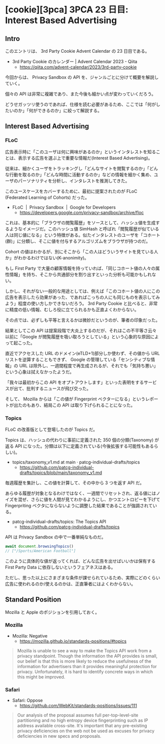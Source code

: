 # [cookie][3pca] 3PCA 23 日目: Interest Based Advertising

## Intro

このエントリは、 3rd Party Cookie Advent Calendar の 23 日目である。

- 3rd Party Cookie のカレンダー | Advent Calendar 2023 - Qiita
  - https://qiita.com/advent-calendar/2023/3rd-party-cookie

今回からは、 Privacy Sandbox の API を、ジャンルごとに分けて概要を解説していく。

個々の API は非常に複雑であり、また今後も細かい点が変わっていくだろう。

どうせガッツリ使うのであれば、仕様を読む必要があるため、ここでは「何がしたいのか」「何ができるのか」に絞って解説する。


## Interest Based Advertising

### FLoC

広告表示時に「このユーザは何に興味があるのか」というインタレストを知ることは、表示する広告を選ぶ上で重要な情報だ(Interest Based Advertising)。

従来は、細かくユーザをトラッキングし「どんなサイトを閲覧するのか」「どんな行動を取るのか」「どんな時間に活動するのか」などの情報を細かく集め、ユーザのパーソナリティを分析し、インタレストを推測してきた。

このユースケースをカバーするために、最初に提案されたのが FLoC (Federated Learning of Cohorts) だった。

- FLoC  |  Privacy Sandbox  |  Google for Developers
  - https://developers.google.com/privacy-sandbox/archive/floc

これは、基本的に「ブラウザの閲覧履歴」をソースとして、ハッシュ値を生成するようなイメージだ。このハッシュ値 SimHash と呼ばれ「閲覧履歴が似ている人は同じ値になる」という特徴がある。似たインタレストのユーザを「コホート(群)」に分類し、そこに値を付与するアルゴリズムをブラウザが持つのだ。

Cohort の値はわかるが、別にそこから「この人はどういうサイトを見ている人か」がわかるわけではない(K-anonimity)。

もし First Party で大量の顧客情報を持っていれば、「同じコホート値の人々の属性情報」を持ち、そこから共通部分を割り出すといった分析も可能かもしれない。

しかし、それがない一般的な用途としては、例えば「このコホート値の人にこの広告を表示したら効果があった、であればこっちの人にも同じものを表示してみよう」程度の使い方しかできないだろう。 3rd Party Cookie と比べると、非常に精度の低い情報、むしろ役に立てられるかも正直よくわからない。

その点では、必ずしも平等と言えるかは微妙だというのが、筆者の印象だった。

結果としてこの API は提案段階で大炎上するのだが、それはこの不平等さ云々以前に「Google が閲覧履歴を吸い取ろうとしている」という心象的な原因によって起こった。

直近でアクセスした URL のドメイン(eTLD+1)部分しか使わず、その値から URL リストを逆算することもできず、 Google の管理している「センシティブな情報」の URL は除外し、一週間程度で再生成されるが、それでも「気持ち悪い」という心象は拭えなかったようだ。

「我々は最初からこの API をオプトアウトします」といった表明をするサービスが出て、批判するニュースが飛び交った。

そして、 Mozilla からは「この値が Fingerprint ベクターになる」というレポートが出たのもあり、結局この API は取り下げられることになった。


### Topics

FLoC の改善版として登場したのが Topics だ。

Topics は、ハッシュの代わりに事前に定義された 350 個の分類(Taxonomy) が返る API になった。分類は以下に定義されている(今後拡張する可能性もあるらしい)。

- topics/taxonomy_v1.md at main · patcg-individual-drafts/topics
  - https://github.com/patcg-individual-drafts/topics/blob/main/taxonomy_v1.md

毎週履歴を集計し、この値を計算して、その中から 3 つを返す API だ。

あらゆる履歴が対象となるわけではなく、一週間でリセットされ、返る値にはノイズを混ぜ、さらに値を人間が見てわかるようにし、かつエントロピーを下げて Fingerpriting ベクタにならないように調整した結果であることが強調されている。

- patcg-individual-drafts/topics: The Topics API
  - https://github.com/patcg-individual-drafts/topics

API は Privacy Sandbox の中で一番単純なものだ。

```js
await document.browsingTopics()
// ["/Sports/American Football"]
```

このように具体的な値が返ってくれば、どんな広告を出せばいいかは保有する First Party Data に依存しないというフェアネスはある。

ただし、思った以上にさまざまな条件が課せられているため、実際にどのくらい広告に使われるのか/使えるのかは、正直筆者にはよくわからない。


## Standard Position

Mozilla と Apple のポジションを引用しておく。


### Mozilla

- Mozilla: Negative
  - https://mozilla.github.io/standards-positions/#topics

> Mozilla is unable to see a way to make the Topics API work from a privacy standpoint.
> Though the information the API provides is small,
> our belief is that this is more likely to reduce the usefulness of the information for advertisers
> than it provides meaningful protection for privacy.
> Unfortunately, it is hard to identify concrete ways in which this might be improved.


### Safari

- Safari: Oppose
  - https://github.com/WebKit/standards-positions/issues/111

> Our analysis of the proposal assumes full per-top-level-site partitioning
> and no high entropy device fingerprinting such as IP address available cross-site.
> It's important that any pre-existing privacy deficiencies on the web
> not be used as excuses for privacy deficiencies in new specs and proposals.